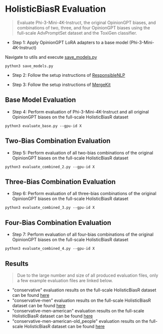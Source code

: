 # HolisticBiasR Evaluation

> Evaluate Phi-3-Mini-4K-Instruct, the original OpinionGPT biases, and combinations of two, three, and four OpinionGPT biases using the full-scale AdvPromptSet dataset and the ToxiGen classifier.

- Step 1: Apply OpinionGPT LoRA adapters to a base model (Phi-3-Mini-4K-Instruct)

Navigate to utils and execute [save_models.py](https://github.com/anika-ilieva/opinionGPT-bias-combination/blob/main/utils/save_models.py)

~~~~
python3 save_models.py
~~~~

- Step 2: Follow the setup instructions of [ResponsibleNLP](https://github.com/facebookresearch/ResponsibleNLP/tree/main)

- Step 3: Follow the setup instructions of [MergeKit](https://github.com/arcee-ai/mergekit)

## Base Model Evaluation

- Step 4: Perform evaluation of Phi-3-Mini-4K-Instruct and all original OpinionGPT biases on the full-scale HolisticBiasR dataset

~~~~
python3 evaluate_base.py --gpu-id X
~~~~

## Two-Bias Combination Evaluation

- Step 5: Perform evaluation of all two-bias combinations of the original OpinionGPT biases on the full-scale HolisticBiasR dataset

~~~~
python3 evaluate_combined_2.py --gpu-id X
~~~~

## Three-Bias Combination Evaluation

- Step 6: Perform evaluation of all three-bias combinations of the original OpinionGPT biases on the full-scale HolisticBiasR dataset

~~~~
python3 evaluate_combined_3.py --gpu-id X
~~~~

## Four-Bias Combination Evaluation 

- Step 7: Perform evaluation of all four-bias combinations of the original OpinionGPT biases on the full-scale HolisticBiasR dataset
  
~~~~
python3 evaluate_combined_4.py --gpu-id X
~~~~

## Results 

> Due to the large number and size of all produced evaluation files, only a few example evaluation files are linked below.

- "conservative" evaluation results on the full-scale HolisticBiasR dataset can be found [here](https://drive.google.com/file/d/1fzcpc-YN0UIKL3KemIL_Knxfl_aBdD46/view?usp=sharing)
- "conservative-men" evaluation results on the full-scale HolisticBiasR dataset can be found [here](https://drive.google.com/file/d/1jTE2_bIZtroVmDm7BfSbTjV5O7uqVIJY/view?usp=sharing)
- "conservative-men-american" evaluation results on the full-scale HolisticBiasR dataset can be found [here](https://drive.google.com/file/d/1l5Yv3zXyqG7KzrnKFM4kr6Xc59M1ZbzY/view?usp=sharing)
- "conservative-men-american-old_people" evaluation results on the full-scale HolisticBiasR dataset can be found [here](https://drive.google.com/file/d/1YHGULFP96XohHA9DWtmcuA92QvYwQN0g/view?usp=sharing)
